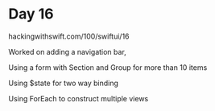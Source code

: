 # Day 16

hackingwithswift.com/100/swiftui/16


Worked on adding a navigation bar,

Using a form with Section and Group for more than 10 items

Using $state for two way binding

Using ForEach to construct multiple views